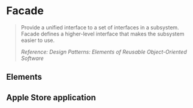 <br />

# Facade

> Provide a unified interface to a set of interfaces in a subsystem. Facade defines a higher-level interface that makes the subsystem easier to use.
>
> _Reference: Design Patterns: Elements of Reusable Object-Oriented Software_

## Elements

## Apple Store application
